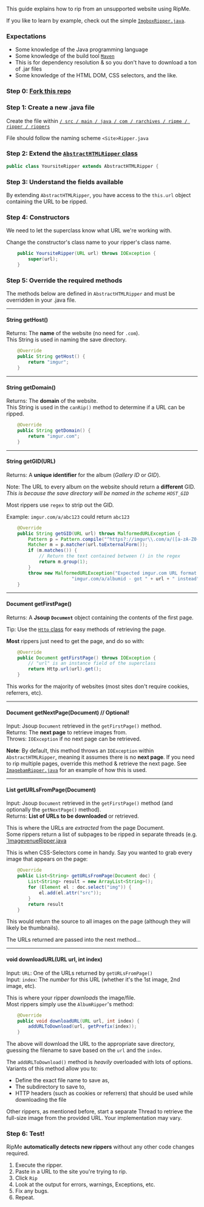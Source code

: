 This guide explains how to rip from an unsupported website using RipMe.

If you like to learn by example, check out the simple [`ImgboxRipper.java`](https://github.com/4pr0n/ripme/blob/master/src/main/java/com/rarchives/ripme/ripper/rippers/ImgboxRipper.java).

### Expectations
* Some knowledge of the Java programming language
* Some knowledge of the build tool [`Maven`](http://maven.apache.org/)
 * This is for dependency resolution & so you don't have to download a ton of .jar files
* Some knowledge of the HTML DOM, CSS selectors, and the like.

### Step 0: [Fork this repo](https://help.github.com/articles/fork-a-repo)

### Step 1: Create a new .java file
Create the file within [`/ src / main / java / com / rarchives / ripme / ripper / rippers`](https://github.com/4pr0n/ripme/tree/master/src/main/java/com/rarchives/ripme/ripper/rippers)

File should follow the naming scheme `<Site>Ripper.java`

### Step 2: Extend the [`AbstractHTMLRipper` class](https://github.com/4pr0n/ripme/blob/master/src/main/java/com/rarchives/ripme/ripper/AbstractHTMLRipper.java)

```java
public class YoursiteRipper extends AbstractHTMLRipper {
```

### Step 3: Understand the fields available

By extending `AbstractHTMLRipper`, you have access to the `this.url` object containing the URL to be ripped.

### Step 4: Constructors

We need to let the superclass know what URL we're working with.

Change the constructor's class name to your ripper's class name.

```java
    public YoursiteRipper(URL url) throws IOException {
        super(url);
    }
```

### Step 5: Override the required methods

The methods below are defined in `AbstractHTMLRipper` and must be overridden in your .java file.

---

#### String getHost()

Returns: The **name** of the website (no need for `.com`).  
This String is used in naming the save directory.  
```java
    @Override
    public String getHost() {
        return "imgur";
    }
```

---

#### String getDomain()

Returns: The **domain** of the website.  
This String is used in the `canRip()` method to determine if a URL can be ripped.  
```java
    @Override
    public String getDomain() {
        return "imgur.com";
    }
```

---

#### String getGID(URL)

Returns: A **unique identifier** for the album (*Gallery ID* or *GID*).

Note: The URL to every album on the website should return a **different** GID.  
*This is because the save directory will be named in the scheme `HOST_GID`*

Most rippers use `regex` to strip out the GID.

Example: `imgur.com/a/abc123` could return `abc123`

```java
    @Override
    public String getGID(URL url) throws MalformedURLException {
        Pattern p = Pattern.compile("^https?://imgur\\.com/a/([a-zA-Z0-9]+).*$");
        Matcher m = p.matcher(url.toExternalForm());
        if (m.matches()) {
            // Return the text contained between () in the regex
            return m.group(1);
        }
        throw new MalformedURLException("Expected imgur.com URL format: " +
                        "imgur.com/a/albumid - got " + url + " instead");
    }
```

---

#### Document getFirstPage()

Returns: A **Jsoup `Document`** object containing the contents of the first page.  

Tip: Use the [`Http` class](https://github.com/4pr0n/ripme/blob/master/src/main/java/com/rarchives/ripme/utils/Http.java) for easy methods of retrieving the page.

**Most** rippers just need to get the page, and do so with:

```java
    @Override
    public Document getFirstPage() throws IOException {
        // "url" is an instance field of the superclass
        return Http.url(url).get();
    }
```

This works for the majority of websites (most sites don't require cookies, referrers, etc).

---

#### Document getNextPage(Document) // Optional!

Input: Jsoup `Document` retrieved in the `getFirstPage()` method.  
Returns: The **next page** to retrieve images from.  
Throws: `IOException` if no next page can be retrieved.

**Note**: By default, this method throws an `IOException` within `AbstractHTMLRipper`, meaning it assumes there is no **next page**. If you need to rip multiple pages, override this method & retrieve the next page. See [`ImagebamRipper.java`](https://github.com/4pr0n/ripme/blob/master/src/main/java/com/rarchives/ripme/ripper/rippers/ImagebamRipper.java#L70) for an example of how this is used.

---

#### List<String> getURLsFromPage(Document)

Input: Jsoup `Document` retrieved in the `getFirstPage()` method (and optionally the `getNextPage()` method).  
Returns: **List of URLs to be downloaded** or retrieved.

This is where the URLs are *extracted* from the page Document.  
Some rippers return a list of subpages to be ripped in separate threads (e.g. [`ImagevenueRipper.java](https://github.com/4pr0n/ripme/blob/master/src/main/java/com/rarchives/ripme/ripper/rippers/ImagevenueRipper.java#L67)

This is when CSS-Selectors come in handy. Say you wanted to grab every image that appears on the page:

```java
    @Override
    public List<String> getURLsFromPage(Document doc) {
        List<String> result = new ArrayList<String>();
        for (Element el : doc.select("img")) {
            el.add(el.attr("src"));
        }
        return result
    }
```

This would return the source to all images on the page (although they will likely be thumbnails).

The URLs returned are passed into the next method...

---

#### void downloadURL(URL url, int index)

Input: `URL`: One of the URLs returned by `getURLsFromPage()`  
Input: `index`: The *number* for this URL (whether it's the 1st image, 2nd image, etc).

This is where your ripper *downloads* the image/file.  
Most rippers simply use the `AlbumRipper`'s method:
```java
    @Override
    public void downloadURL(URL url, int index) {
        addURLToDownload(url, getPrefix(index));
    }
```

The above will download the URL to the appropriate save directory, guessing the filename to save based on the `url` and the `index`.

The `addURLToDownload()` method is *heavily* overloaded with lots of options.  
Variants of this method allow you to:
* Define the exact file name to save as,
* The subdirectory to save to,
* HTTP headers (such as cookies or referrers) that should be used while downloading the file

Other rippers, as mentioned before, start a separate Thread to retrieve the full-size image from the provided URL. Your implementation may vary.

### Step 6: Test!

RipMe **automatically detects new rippers** without any other code changes required.

1. Execute the ripper.  
2. Paste in a URL to the site you're trying to rip.
3. Click `Rip`
4. Look at the output for errors, warnings, Exceptions, etc.
5. Fix any bugs.
6. Repeat.